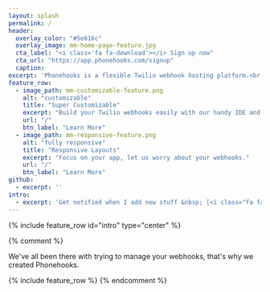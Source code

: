 ```yaml
---
layout: splash
permalink: /
header:
  overlay_color: "#5e616c"
  overlay_image: mm-home-page-feature.jpg
  cta_label: "<i class='fa fa-download'></i> Sign up now"
  cta_url: "https://app.phonehooks.com/signup"
  caption:
excerpt: 'Phonehooks is a flexible Twilio webhook hosting platform.<br /><br />Create quick single-purpose webhooks to handle incoming calls, messages, or anything you need your Twilio webhooks to do all in node.js<br /><br />'
feature_row:
  - image_path: mm-customizable-feature.png
    alt: "customizable"
    title: "Super Customizable"
    excerpt: "Build your Twilio webhooks easily with our handy IDE and then set them live."
    url: "/"
    btn_label: "Learn More"
  - image_path: mm-responsive-feature.png
    alt: "fully responsive"
    title: "Responsive Layouts"
    excerpt: "Focus on your app, let us worry about your webhooks."
    url: "/"
    btn_label: "Learn More"
github:
  - excerpt: ''
intro:
  - excerpt: 'Get notified when I add new stuff &nbsp; [<i class="fa fa-twitter"></i> @freekrai](https://twitter.com/freekrai){: .btn .btn--twitter}'
---
```


{% include feature_row id="intro" type="center" %}

{% comment %}
<p>We've all been there with trying to manage your webhooks, that's why we created Phonehooks.</p>
{% include feature_row %}
{% endcomment %}
